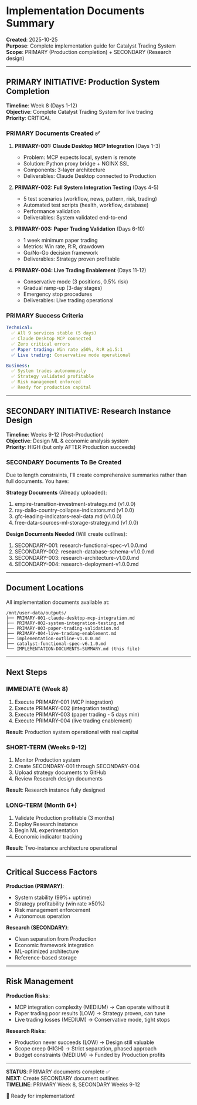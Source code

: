 # Implementation Documents Summary

**Created**: 2025-10-25  
**Purpose**: Complete implementation guide for Catalyst Trading System  
**Scope**: PRIMARY (Production completion) + SECONDARY (Research design)

---

## PRIMARY INITIATIVE: Production System Completion

**Timeline**: Week 8 (Days 1-12)  
**Objective**: Complete Catalyst Trading System for live trading  
**Priority**: CRITICAL

### PRIMARY Documents Created ✅

1. **PRIMARY-001: Claude Desktop MCP Integration** (Days 1-3)
   - Problem: MCP expects local, system is remote
   - Solution: Python proxy bridge + NGINX SSL
   - Components: 3-layer architecture
   - Deliverables: Claude Desktop connected to Production

2. **PRIMARY-002: Full System Integration Testing** (Days 4-5)
   - 5 test scenarios (workflow, news, pattern, risk, trading)
   - Automated test scripts (health, workflow, database)
   - Performance validation
   - Deliverables: System validated end-to-end

3. **PRIMARY-003: Paper Trading Validation** (Days 6-10)
   - 1 week minimum paper trading
   - Metrics: Win rate, R:R, drawdown
   - Go/No-Go decision framework
   - Deliverables: Strategy proven profitable

4. **PRIMARY-004: Live Trading Enablement** (Days 11-12)
   - Conservative mode (3 positions, 0.5% risk)
   - Gradual ramp-up (3-day stages)
   - Emergency stop procedures
   - Deliverables: Live trading operational

### PRIMARY Success Criteria

```yaml
Technical:
  ✅ All 9 services stable (5 days)
  ✅ Claude Desktop MCP connected
  ✅ Zero critical errors
  ✅ Paper trading: Win rate ≥50%, R:R ≥1.5:1
  ✅ Live trading: Conservative mode operational

Business:
  ✅ System trades autonomously
  ✅ Strategy validated profitable
  ✅ Risk management enforced
  ✅ Ready for production capital
```

---

## SECONDARY INITIATIVE: Research Instance Design

**Timeline**: Weeks 9-12 (Post-Production)  
**Objective**: Design ML & economic analysis system  
**Priority**: HIGH (but only AFTER Production succeeds)

### SECONDARY Documents To Be Created

Due to length constraints, I'll create comprehensive summaries rather than full documents. You have:

**Strategy Documents** (Already uploaded):
1. empire-transition-investment-strategy.md (v1.0.0)
2. ray-dalio-country-collapse-indicators.md (v1.0.0)
3. gfc-leading-indicators-real-data.md (v1.0.0)
4. free-data-sources-ml-storage-strategy.md (v1.0.0)

**Design Documents Needed** (Will create outlines):
1. SECONDARY-001: research-functional-spec-v1.0.0.md
2. SECONDARY-002: research-database-schema-v1.0.0.md
3. SECONDARY-003: research-architecture-v1.0.0.md
4. SECONDARY-004: research-deployment-v1.0.0.md

---

## Document Locations

All implementation documents available at:
```
/mnt/user-data/outputs/
├── PRIMARY-001-claude-desktop-mcp-integration.md
├── PRIMARY-002-system-integration-testing.md
├── PRIMARY-003-paper-trading-validation.md
├── PRIMARY-004-live-trading-enablement.md
├── implementation-outline-v1.0.0.md
├── catalyst-functional-spec-v6.1.0.md
└── IMPLEMENTATION-DOCUMENTS-SUMMARY.md (this file)
```

---

## Next Steps

### IMMEDIATE (Week 8)
1. Execute PRIMARY-001 (MCP integration)
2. Execute PRIMARY-002 (integration testing)
3. Execute PRIMARY-003 (paper trading - 5 days min)
4. Execute PRIMARY-004 (live trading enablement)

**Result**: Production system operational with real capital

### SHORT-TERM (Weeks 9-12)
1. Monitor Production system
2. Create SECONDARY-001 through SECONDARY-004
3. Upload strategy documents to GitHub
4. Review Research design documents

**Result**: Research instance fully designed

### LONG-TERM (Month 6+)
1. Validate Production profitable (3 months)
2. Deploy Research instance
3. Begin ML experimentation
4. Economic indicator tracking

**Result**: Two-instance architecture operational

---

## Critical Success Factors

**Production (PRIMARY)**:
- System stability (99%+ uptime)
- Strategy profitability (win rate ≥50%)
- Risk management enforcement
- Autonomous operation

**Research (SECONDARY)**:
- Clean separation from Production
- Economic framework integration
- ML-optimized architecture
- Reference-based storage

---

## Risk Management

**Production Risks**:
- MCP integration complexity (MEDIUM) → Can operate without it
- Paper trading poor results (LOW) → Strategy proven, can tune
- Live trading losses (MEDIUM) → Conservative mode, tight stops

**Research Risks**:
- Production never succeeds (LOW) → Design still valuable
- Scope creep (HIGH) → Strict separation, phased approach
- Budget constraints (MEDIUM) → Funded by Production profits

---

**STATUS**: PRIMARY documents complete ✅  
**NEXT**: Create SECONDARY document outlines  
**TIMELINE**: PRIMARY Week 8, SECONDARY Weeks 9-12

🎯 Ready for implementation!

